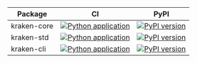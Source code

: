 
| Package | CI | PyPI |
| ------- | -- | ---- |
| kraken-core | [![Python application](https://github.com/kraken-build/kraken-core/actions/workflows/python-package.yml/badge.svg)](https://github.com/kraken-build/kraken-core/actions/workflows/python-package.yml) | [![PyPI version](https://badge.fury.io/py/kraken-core.svg)](https://badge.fury.io/py/kraken-core) |
| kraken-std | [![Python application](https://github.com/kraken-build/kraken-std/actions/workflows/python-package.yml/badge.svg)](https://github.com/kraken-build/kraken-std/actions/workflows/python-package.yml) | [![PyPI version](https://badge.fury.io/py/kraken-std.svg)](https://badge.fury.io/py/kraken-std) |
| kraken-cli | [![Python application](https://github.com/kraken-build/kraken-cli/actions/workflows/python-package.yml/badge.svg)](https://github.com/kraken-build/kraken-cli/actions/workflows/python-package.yml) | [![PyPI version](https://badge.fury.io/py/kraken-cli.svg)](https://badge.fury.io/py/kraken-cli) |
